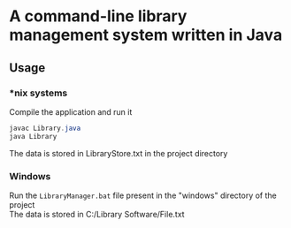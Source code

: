 # A command-line library management system written in Java

## Usage

### *nix systems

Compile the application and run it

```java
javac Library.java
java Library
```

The data is stored in LibraryStore.txt in the project directory

### Windows

Run the `LibraryManager.bat` file present in the "windows" directory of the project  
The data is stored in C:/Library Software/File.txt
